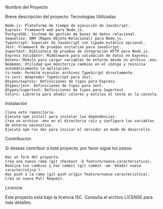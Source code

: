 Nombre del Proyecto

Breve descripción del proyecto.
Tecnologías Utilizadas

    Node.js: Plataforma de tiempo de ejecución de JavaScript.
    Express: Framework web para Node.js.
    PostgreSQL: Sistema de gestión de bases de datos relacional.
    Sequelize: ORM (Mapeo Objeto-Relacional) para Node.js.
    TypeScript: Superset de JavaScript con tipado estático opcional.
    Jest: Framework de pruebas unitarias para JavaScript.
    Supertest: Biblioteca de pruebas de integración HTTP para Node.js.
    Express Validator: Middleware para validación de datos en Express.
    Dotenv: Módulo para cargar variables de entorno desde un archivo .env.
    Nodemon: Utilidad que monitoriza cambios en el código y reinicia automáticamente la aplicación.
    ts-node: Permite ejecutar archivos TypeScript directamente.
    ts-jest: Adaptador TypeScript para Jest.
    @types/express: Definiciones de tipos para Express.
    @types/jest: Definiciones de tipos para Jest.
    @types/supertest: Definiciones de tipos para Supertest.
    Colors: Librería para añadir colores y estilos al texto en la consola.

Instalación

    Clona este repositorio.
    Ejecuta npm install para instalar las dependencias.
    Crea un archivo .env en el directorio raíz y configura las variables de entorno necesarias.
    Ejecuta npm run dev para iniciar el servidor en modo de desarrollo.

Contribución

Si deseas contribuir a este proyecto, por favor sigue los pasos:

    Haz un fork del proyecto.
    Crea una nueva rama (git checkout -b feature/nueva-caracteristica).
    Realiza tus cambios y haz commit (git commit -am 'Añadir nueva característica').
    Haz push a la rama (git push origin feature/nueva-caracteristica).
    Crea un nuevo Pull Request.

Licencia

Este proyecto está bajo la licencia ISC. Consulta el archivo LICENSE para más detalles.